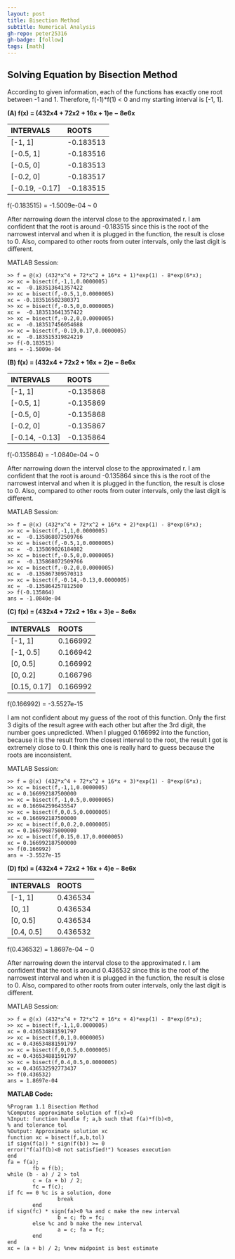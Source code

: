 ```yaml
---
layout: post
title: Bisection Method
subtitle: Numerical Analysis
gh-repo: peter25316
gh-badge: [follow]
tags: [math]
---
```


## Solving Equation by Bisection Method
According to given information, each of the functions has exactly one root between -1 and 1. Therefore, f(-1)*f(1) < 0 and my starting interval is [-1, 1].

**(A) f(x) = (432x4 + 72x2 + 16x + 1)e − 8e6x**
          
| INTERVALS | ROOTS |
| :--- | :--- |
|[-1, 1] | -0.183513 |
|[-0.5, 1] | -0.183516 |
|[-0.5, 0] | -0.183513 |
|[-0.2, 0] | -0.183517 |
|[-0.19, -0.17] | -0.183515 |

f(-0.183515) = -1.5009e-04 ~ 0

After narrowing down the interval close to the approximated r. I am confident that the root is around -0.183515 since this is the root of the narrowest interval and when it is plugged in the function, the result is close to 0. Also, compared to other roots from outer intervals, only the last digit is different.

MATLAB Session:
~~~
>> f = @(x) (432*x^4 + 72*x^2 + 16*x + 1)*exp(1) - 8*exp(6*x);
>> xc = bisect(f,-1,1,0.0000005)
xc =  -0.183513641357422
>> xc = bisect(f,-0.5,1,0.0000005)
xc = -0.183516502380371
>> xc = bisect(f,-0.5,0,0.0000005)
xc =  -0.183513641357422
>> xc = bisect(f,-0.2,0,0.0000005)
xc =  -0.183517456054688
>> xc = bisect(f,-0.19,0.17,0.0000005)
xc =  -0.183515319824219
>> f(-0.183515)
ans = -1.5009e-04
~~~

**(B) f(x) = (432x4 + 72x2 + 16x + 2)e − 8e6x**

| INTERVALS | ROOTS |
| :--- | :--- |
|[-1, 1] | -0.135868 |
|[-0.5, 1] | -0.135869 |
|[-0.5, 0] | -0.135868 |
|[-0.2, 0] | -0.135867 |
|[-0.14, -0.13] | -0.135864 |

f(-0.135864) = -1.0840e-04 ~ 0

After narrowing down the interval close to the approximated r. I am confident that the root is around -0.135864 since this is the root of the narrowest interval and when it is plugged in the function, the result is close to 0. Also, compared to other roots from outer intervals, only the last digit is different.

MATLAB Session:
```
>> f = @(x) (432*x^4 + 72*x^2 + 16*x + 2)*exp(1) - 8*exp(6*x);
>> xc = bisect(f,-1,1,0.0000005)
xc =  -0.135868072509766
>> xc = bisect(f,-0.5,1,0.0000005)
xc =  -0.135869026184082
>> xc = bisect(f,-0.5,0,0.0000005)
xc =  -0.135868072509766
>> xc = bisect(f,-0.2,0,0.0000005)
xc =  -0.135867309570313
>> xc = bisect(f,-0.14,-0.13,0.0000005)
xc =  -0.135864257812500
>> f(-0.135864)
ans = -1.0840e-04
```

**(C) f(x) = (432x4 + 72x2 + 16x + 3)e − 8e6x**

| INTERVALS | ROOTS |
| :--- | :--- |
|[-1, 1] | 0.166992 |
|[-1, 0.5] | 0.166942 |
|[0, 0.5] | 0.166992 |
|[0, 0.2] | 0.166796 |
|[0.15, 0.17] | 0.166992 |

f(0.166992) = -3.5527e-15

I am not confident about my guess of the root of this function. Only the first 3 digits of the result agree with each other but after the 3rd digit, the number goes unpredicted. When I plugged 0.166992 into the function, because it is the result from the closest interval to the root, the result I got is extremely close to 0. I think this one is really hard to guess because the roots are inconsistent.

MATLAB Session:
```
>> f = @(x) (432*x^4 + 72*x^2 + 16*x + 3)*exp(1) - 8*exp(6*x);
>> xc = bisect(f,-1,1,0.0000005)
xc = 0.166992187500000
>> xc = bisect(f,-1,0.5,0.0000005)
xc = 0.166942596435547
>> xc = bisect(f,0,0.5,0.0000005)
xc = 0.166992187500000
>> xc = bisect(f,0,0.2,0.0000005)
xc = 0.166796875000000
>> xc = bisect(f,0.15,0.17,0.0000005)
xc = 0.166992187500000
>> f(0.166992)
ans = -3.5527e-15
```

**(D) f(x) = (432x4 + 72x2 + 16x + 4)e − 8e6x**

| INTERVALS | ROOTS |
| :--- | :--- |
|[-1, 1] | 0.436534 |
|[0, 1] | 0.436534 |
|[0, 0.5] | 0.436534 |
|[0.4, 0.5] | 0.436532 |

f(0.436532) = 1.8697e-04 ~ 0

After narrowing down the interval close to the approximated r. I am confident that the root is around 0.436532 since this is the root of the narrowest interval and when it is plugged in the function, the result is close to 0. Also, compared to other roots from outer intervals, only the last digit is different.

MATLAB Session:
```
>> f = @(x) (432*x^4 + 72*x^2 + 16*x + 4)*exp(1) - 8*exp(6*x);
>> xc = bisect(f,-1,1,0.0000005)
xc = 0.436534881591797
>> xc = bisect(f,0,1,0.0000005)
xc = 0.436534881591797
>> xc = bisect(f,0,0.5,0.0000005)
xc = 0.436534881591797
>> xc = bisect(f,0.4,0.5,0.0000005)
xc = 0.436532592773437
>> f(0.436532)
ans = 1.8697e-04
```

**MATLAB Code:**
```
%Program 1.1 Bisection Method
%Computes approximate solution of f(x)=0
%Input: function handle f; a,b such that f(a)*f(b)<0,
% and tolerance tol
%Output: Approximate solution xc
function xc = bisect(f,a,b,tol)
if sign(f(a)) * sign(f(b)) >= 0
error("f(a)f(b)<0 not satisfied!") %ceases execution
end
fa = f(a);
    	fb = f(b);
while (b - a) / 2 > tol
    	c = (a + b) / 2;
    	fc = f(c);
if fc == 0 %c is a solution, done
        		break
    	end    	
if sign(fc) * sign(fa)<0 %a and c make the new interval
        		b = c; fb = fc;
    	else %c and b make the new interval
        		a = c; fa = fc;
    	end
end
xc = (a + b) / 2; %new midpoint is best estimate
```